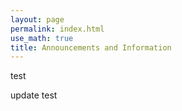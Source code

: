 ```yaml
---
layout: page 
permalink: index.html
use_math: true 
title: Announcements and Information
---
```


test

update test
